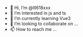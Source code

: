 - 👋 Hi, I’m @lll618xxx
- 👀 I’m interested in js and ts
- 🌱 I’m currently learning Vue3
- 💞️ I’m looking to collaborate on ...
- 📫 How to reach me ...
